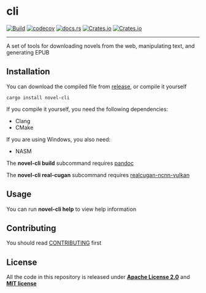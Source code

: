 # cli

[![Build](https://github.com/novel-rs/cli/actions/workflows/build.yml/badge.svg)](https://github.com/novel-rs/cli/actions/workflows/build.yml)
[![codecov](https://codecov.io/gh/novel-rs/cli/branch/main/graph/badge.svg?token=96TJ1OIF3P)](https://codecov.io/gh/novel-rs/cli)
[![docs.rs](https://img.shields.io/docsrs/novel-cli)](https://docs.rs/novel-cli)
[![Crates.io](https://img.shields.io/crates/l/novel-cli)](https://github.com/novel-rs/cli)
[![Crates.io](https://img.shields.io/crates/v/novel-cli)](https://crates.io/crates/novel-cli)

---

A set of tools for downloading novels from the web, manipulating text, and generating EPUB

## Installation

You can download the compiled file from [release](https://github.com/novel-rs/cli/releases), or compile it yourself

```shell
cargo install novel-cli
```

If you compile it yourself, you need the following dependencies:

- Clang
- CMake

If you are using Windows, you also need:

- NASM

The **novel-cli build** subcommand requires [pandoc](https://github.com/jgm/pandoc)

The **novel-cli real-cugan** subcommand requires [realcugan-ncnn-vulkan](https://github.com/nihui/realcugan-ncnn-vulkan)

## Usage

You can run **novel-cli help** to view help information

## Contributing

You should read [CONTRIBUTING](https://github.com/novel-rs/cli/blob/main/CONTRIBUTING.md) first

## License

All the code in this repository is released under **[Apache License 2.0](https://www.apache.org/licenses/LICENSE-2.0)** and **[MIT license](https://opensource.org/licenses/MIT)**
